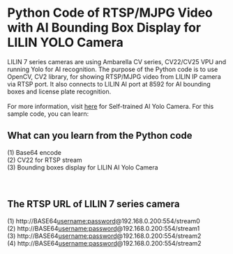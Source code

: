# Python Code of RTSP/MJPG Video with AI Bounding Box Display for LILIN YOLO Camera

LILIN 7 series cameras are using Ambarella CV series, CV22/CV25 VPU and running Yolo for AI recognition.  The purpose of the Python code is to use OpenCV, CV2 library, for showing RTSP/MJPG video from LILIN IP camera via RTSP port.  It also connects to LILIN AI port at 8592 for AI bounding boxes and license plate recognition. 
<BR>
<BR>
For more information, visit [here](http://ai.meritlilin.com.tw:3380/) for Self-trained AI Yolo Camera.  For this sample code, you can learn:
<BR>
## What can you learn from the Python code
(1) Base64 encode <BR>
(2) CV22 for RTSP stream <BR>
(3) Bounding boxes display for LILIN AI Yolo Camera <BR>
<BR>
<BR>
## The RTSP URL of LILIN 7 series camera
(1) http://BASE64<username:password>@192.168.0.200:554/stream0 <BR>
(2) http://BASE64<username:password>@192.168.0.200:554/stream1 <BR>
(3) http://BASE64<username:password>@192.168.0.200:554/stream2 <BR>
(4) http://BASE64<username:password>@192.168.0.200:554/stream2 <BR>

